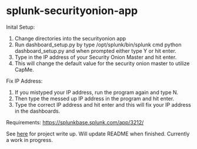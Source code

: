 # splunk-securityonion-app

Inital Setup:
1. Change directories into the securityonion app
2. Run dashboard_setup.py by type /opt/splunk/bin/splunk cmd python dashboard_setup.py and when prompted either type Y or hit enter.
3. Type in the IP address of your Security Onion Master and hit enter.
4. This will change the default value for the security onion master to utilize CapMe.

Fix IP Address:
1. If you mistyped your IP address, run the program again and type N.
2. Then type the messed up IP address in the program and hit enter.
3. Type the correct IP address and hit enter and this will fix your IP address in the dashboards.

Requirements:
https://splunkbase.splunk.com/app/3212/

See [here](https://jacobdshimer.github.io/portfolio/securityonion-app-project/) for project write up. Will update README when finished.  Currently a work in progress.
